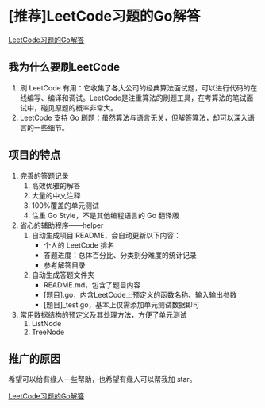 # [推荐]LeetCode习题的Go解答
[LeetCode习题的Go解答](https://github.com/aQuaYi/LeetCode-in-Go#leetcode习题的golang解答)

## 我为什么要刷LeetCode
1. 刷 LeetCode 有用：它收集了各大公司的经典算法面试题，可以进行代码的在线编写、编译和调试。LeetCode是注重算法的刷题工具，在考算法的笔试面试中，碰见原题的概率非常大。
1. LeetCode 支持 Go 刷题：虽然算法与语言无关，但解答算法，却可以深入语言的一些细节。

## 项目的特点
1. 完善的答题记录
    1. 高效优雅的解答
    1. 大量的中文注释
    1. 100%覆盖的单元测试
    1. 注重 Go Style，不是其他编程语言的 Go 翻译版
1. 省心的辅助程序——helper
    1. 自动生成项目 README，会自动更新以下内容：
        - 个人的 LeetCode 排名
        - 答题进度：总体百分比、分类别分难度的统计记录
        - 参考解答目录
    1. 自动生成答题文件夹
        - README.md，包含了题目内容
        - [题目].go，内含LeetCode上预定义的函数名称、输入输出参数
        - [题目]_test.go，基本上仅需添加单元测试数据即可
1. 常用数据结构的预定义及其处理方法，方便了单元测试
    1. ListNode
    1. TreeNode

## 推广的原因
希望可以给有缘人一些帮助，也希望有缘人可以帮我加 star。

[LeetCode习题的Go解答](https://github.com/aQuaYi/LeetCode-in-Go#leetcode习题的golang解答)